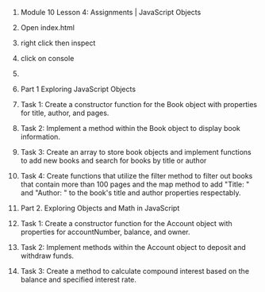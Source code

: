 1.  Module 10 Lesson 4: Assignments | JavaScript Objects
2.  Open index.html
3.  right click then inspect
4.  click on console
5.  
6.  Part 1  Exploring JavaScript Objects
7.  Task 1: Create a constructor function for the Book object with properties for title, author, and pages.
8.  Task 2: Implement a method within the Book object to display book information.
9.  Task 3: Create an array to store book objects and implement functions to add new books and search for books by title or author
10. Task 4: Create functions that utilize the filter method to filter out books that contain more than 100 pages and the map method to add "Title: " and "Author: " to the book's title and author properties respectably.

11. Part 2. Exploring Objects and Math in JavaScript
12. Task 1: Create a constructor function for the Account object with properties for accountNumber, balance, and owner.
13. Task 2: Implement methods within the Account object to deposit and withdraw funds.
14. Task 3: Create a method to calculate compound interest based on the balance and specified interest rate.
